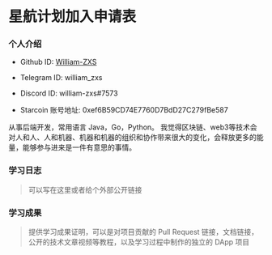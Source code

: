 

# 星航计划加入申请表


### 个人介绍

* Github ID: [William-ZXS](https://github.com/William-ZXS)

* Telegram ID: william_zxs

* Discord ID: william-zxs#7573

* Starcoin 账号地址: 0xef6B59CD74E7760D7BdD27C279fBe587


从事后端开发，常用语言 Java，Go，Python。
我觉得区块链、web3等技术会对人和人、人和机器、机器和机器的组织和协作带来很大的变化，会释放更多的能量，能够参与进来是一件有意思的事情。


### 学习日志

> 可以写在这里或者给个外部公开链接

### 学习成果

> 提供学习成果证明，可以是对项目贡献的 Pull Request 链接，文档链接，公开的技术文章视频等教程，以及学习过程中制作的独立的 DApp 项目





